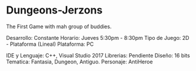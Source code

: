 # Dungeons-Jerzons
The First Game with mah group of buddies.

Desarrollo:      Constante
Horario:         Jueves 5:30pm - 8:30pm
Tipo de Juego:   2D - Plataforma (Lineal)
Plataforma:      PC

IDE y Lenguaje:  C++, Visual Studio 2017
Librerias:       Pendiente
Diseño:          16 bits
Tematica:        Fantasia, Dungeon, Antiguo.
Personaje:       AntiHeroe
